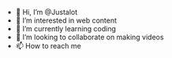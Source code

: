 - 👋 Hi, I’m @Justalot
- 👀 I’m interested in web content
- 🌱 I’m currently learning coding
- 💞️ I’m looking to collaborate on making videos 
- 📫 How to reach me 

<!---
Justalot/Justalot is a ✨ special ✨ repository because its `README.md` (this file) appears on your GitHub profile.
You can click the Preview link to take a look at your changes.
--->
